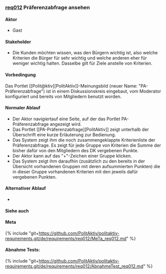 
### [req012](https://github.com/PolitAktiv/politaktiv-requirements/tree/master/de/requirements/req012/req012.md) Präferenzabfrage ansehen

#### Aktor
 * Gast


#### Stakeholder
 * Die Kunden möchten wissen, was den Bürgern wichtig ist, also welche Kriterien die Bürger für sehr wichtig und welche anderen eher für weniger wichtig halten. Dasselbe gilt für Ziele anstelle von Kriterien.


#### Vorbedingung
Das Portlet [[Polit@ktiv][PolitAktiv]]-Meinungsbild (neuer Name: "PA-Präferenzabfrage") ist in einem Diskussionskreis eingebaut, vom Moderator konfiguriert und bereits von Mitgliedern benutzt worden.


#### Normaler Ablauf
 * Der Aktor navigiertauf eine Seite, auf der das Portlet PA-Präferenzabfrage angezeigt wird.
 * Das Portlet [[PA-Präferenzabfrage][PolitAktiv]] zeigt unterhalb der Überschrift eine kurze Erläuterung zur Bedienung.
 * Das System zeigt ihm die noch zusammengeklappte Kriterienliste der Präferenzabfrage. Es zeigt für jede Gruppe von Kriterien die Summe der bisher dafür von den Mitgliedern des DK vergebenen Punkte.
 * Der Aktor kann auf das "+"-Zeichen einer Gruppe klicken.
 * Das System zeigt ihm daraufhin (zusätzlich zu den bereits in der Übersicht vorhandenen Gruppen mit deren aufsummierten Punkten) die in dieser Gruppe vorhandenen Kriterien mit den jeweils dafür vergebenen Punkten.


#### Alternativer Ablauf
 * 


#### Siehe auch

#### Meta
{% include "git+https://github.com/PolitAktiv/politaktiv-requirements.git/de/requirements/req012/MeTa_req012.md" %} 


#### Abnahme Tests:
{% include "git+https://github.com/PolitAktiv/politaktiv-requirements.git/de/requirements/req012/AbnahmeTest_req012.md" %} 

